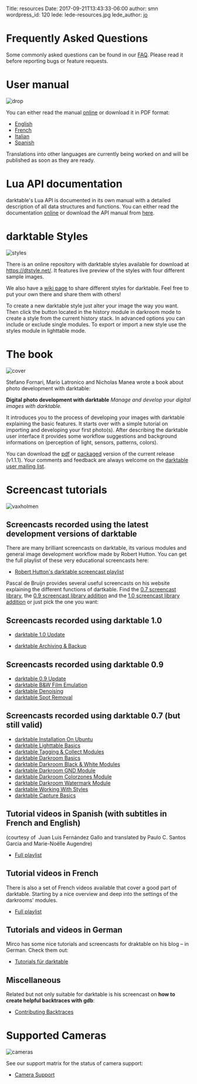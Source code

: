 Title: resources
Date: 2017-09-21T13:43:33-06:00
author: smn
wordpress_id: 120
lede: lede-resources.jpg
lede_author: <a href="https://jo.dreggn.org/home/">jo</a>

# Frequently Asked Questions

Some commonly asked questions can be found in our [FAQ]({filename}/pages/about/faq.md). Please read it before reporting bugs or feature requests.

# User manual
![drop]({attach}drop.jpg)

You can either read the manual [online](/usermanual/en/) or download it in PDF format:

  * [English](https://github.com/darktable-org/darktable/releases/download/release-2.4.0/darktable-usermanual.pdf)
  * [French](https://github.com/darktable-org/darktable/releases/download/release-2.4.0/darktable-usermanual-fr.pdf)
  * [Italian](https://github.com/darktable-org/darktable/releases/download/release-2.4.0/darktable-usermanual-it.pdf)
  * [Spanish](https://github.com/darktable-org/darktable/releases/download/release-2.4.0/darktable-usermanual-es.pdf)

Translations into other languages are currently being worked on and will be published as soon as they are ready.

# Lua API documentation

darktable's Lua API is documented in its own manual with a detailed description of all data
structures and functions. You can either read the documentation [online](/lua-api/) or download the API manual from
[here](https://github.com/darktable-org/darktable/releases/download/release-2.0.0/darktable-lua-api.pdf).


# darktable Styles
![styles]({attach}styles.jpg)

There is an online repository with darktable styles available for download at <https://dtstyle.net/>. It features live preview of the styles with four different sample images.

We also have a [wiki page](https://darktable.org/redmine/projects/darktable/wiki/DarktableStyles) to share different styles for darktable. Feel free to put your own there and share them with others!

To create a new darktable style just alter your image the way you want. Then click the button located in the history module in darkroom mode to create a style from the current history stack. In advanced options you can include or exclude single modules. To export or import a new style use the styles module in lighttable mode.


# The book
![cover]({attach}cover.jpg)

Stefano Fornari, Mario Latronico and Nicholas Manea wrote a book about photo development with darktable:

**Digital photo development with darktable**
_Manage and develop your digital images with darktable._

It introduces you to the process of developing your images with darktable explaining the basic features. It starts over with a simple tutorial on importing and developing your first photo(s). After describing the darktable user interface it provides some workflow suggestions and background informations on (perception of light, sensors, patterns, colors).

You can download the [pdf](https://sourceforge.net/projects/darktable/files/darktable/book/1.1.1/darktable-1.1.1.pdf/download) or [packaged](https://sourceforge.net/projects/darktable/files/darktable/book/1.1.1/darktable-book-1.1.1.zip/download) version of the current release (v1.1.1). Your comments and feedback are always welcome on the [darktable user mailing list](mailto:darktable-user+subscribe@lists.darktable.org).


# Screencast tutorials
![vaxholmen]({attach}vaxholmen.jpg)

## Screencasts recorded using the latest development versions of darktable

There are many brilliant screencasts on darktable, its various modules and general image development workflow made by Robert Hutton. You can get the full playlist of these very educational screencasts here:

  * [Robert Hutton's darktable screencast playlist](https://www.youtube.com/playlist?list=PLmvlUro_Up1NBX7VK8UUuyWo1B468zEA0)

Pascal de Bruijn provides several useful screencasts on his website explaining the different functions of dartkable. Find the [0.7 screencast library](https://encrypted.pcode.nl/blog/2010/12/06/darktable-0-7-screencast-library/), the [0.9 screencast library addition](https://encrypted.pcode.nl/blog/2011/11/05/darktable-0-9-screencast-library-addition/) and the [1.0 screencast library addition](https://encrypted.pcode.nl/blog/2012/06/02/darktable-1-0-screencast-library-addition/) or just pick the one you want:

## Screencasts recorded using darktable 1.0

  * [darktable 1.0 Update](https://encrypted.pcode.nl/blog/wp-content/uploads/2012/05/darktable-10-update.ogv)

  * [darktable Archiving & Backup](https://encrypted.pcode.nl/blog/wp-content/uploads/2012/05/darktable-10-archiving.ogv)

## Screencasts recorded using darktable 0.9

  * [darktable 0.9 Update](https://encrypted.pcode.nl/blog/wp-content/uploads/2011/10/22/darktable-update.ogv)
  * [darktable B&W Film Emulation](https://encrypted.pcode.nl/blog/wp-content/uploads/2011/10/22/darktable-bwfilmemu.ogv)
  * [darktable Denoising](https://encrypted.pcode.nl/blog/wp-content/uploads/2011/10/22/darktable-denoise.ogv)
  * [darktable Spot Removal](https://encrypted.pcode.nl/blog/wp-content/uploads/2011/10/22/darktable-spotremoval.ogv)

## Screencasts recorded using darktable 0.7 (but still valid)

  * [darktable Installation On Ubuntu](https://encrypted.pcode.nl/blog/wp-content/uploads/2010/12/darktable-ubuntu-installation.ogv)
  * [darktable Lighttable Basics](https://encrypted.pcode.nl/blog/wp-content/uploads/2010/12/darktable-lighttable-basics.ogv)
  * [darktable Tagging & Collect Modules](https://encrypted.pcode.nl/blog/wp-content/uploads/2010/12/darktable-lighttable-tagging-collect.ogv)
  * [darktable Darkroom Basics](https://encrypted.pcode.nl/blog/wp-content/uploads/2010/12/darktable-darkroom-basics.ogv)
  * [darktable Darkroom Black & White Modules](https://encrypted.pcode.nl/blog/wp-content/uploads/2010/12/darktable-darkroom-plugins-bw.ogv)
  * [darktable Darkroom GND Module](https://encrypted.pcode.nl/blog/wp-content/uploads/2010/12/darktable-darkroom-plugins-gnd.ogv)
  * [darktable Darkroom Colorzones Module](https://encrypted.pcode.nl/blog/wp-content/uploads/2010/12/darktable-darkroom-plugins-colorzones.ogv)
  * [darktable Darkroom Watermark Module](https://encrypted.pcode.nl/blog/wp-content/uploads/2010/12/darktable-darkroom-plugins-watermark.ogv)
  * [darktable Working With Styles](https://encrypted.pcode.nl/blog/wp-content/uploads/2010/12/darktable-styles.ogv)
  * [darktable Capture Basics](https://encrypted.pcode.nl/blog/wp-content/uploads/2010/12/darktable-capture-basics.ogv)

## Tutorial videos in Spanish (with subtitles in French and English)

(courtesy of  Juan Luis Fernández Gallo and translated by Paulo C. Santos Garcia and Marie-Noëlle Augendre)

  * [Full playlist](https://www.youtube.com/playlist?list=PL8F1F85AC801013BD)

## Tutorial videos in French

There is also a set of French videos available that cover a good part of darktable. Starting by a nice overview and deep into the settings of the darkrooms' modules.

  * [Full playlist](https://www.youtube.com/playlist?list=PLZOdZMT41b7W0IBntprxOOqlw54iiKRMb)

## Tutorials and videos in German

Mirco has some nice tutorials and screencasts for draktable on his blog&nbsp;– in German. Check them out:

  * [Tutorials für darktable](http://www.shutter-speed.ch/?cat=22)

## Miscellaneous

Related but not only suitable for darktable is his screencast on **how to create helpful backtraces with gdb**:

  * [Contributing Backtraces](https://encrypted.pcode.nl/blog/2010/08/31/contributing-backtraces/)


# Supported Cameras
![cameras]({attach}cameras.jpg)

See our support matrix for the status of camera support:

  * [Camera Support](/resources/camera-support/)
